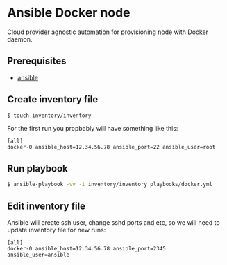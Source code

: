 # Ansible Docker node

Cloud provider agnostic automation for provisioning node with Docker daemon.

## Prerequisites

* [ansible](https://docs.ansible.com/ansible/latest/installation_guide/intro_installation.html#latest-releases-via-apt-ubuntu)

## Create inventory file

```bash
$ touch inventory/inventory
```

For the first run you propbably will have something like this:

```
[all]
docker-0 ansible_host=12.34.56.78 ansible_port=22 ansible_user=root
```

## Run playbook

```bash
$ ansible-playbook -vv -i inventory/inventory playbooks/docker.yml
```

## Edit inventory file

Ansible will create ssh user, change sshd ports and etc, so we will need to update inventory file for new runs:

```
[all]
docker-0 ansible_host=12.34.56.78 ansible_port=2345 ansible_user=ansible
```
